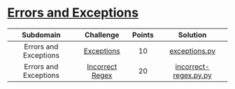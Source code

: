# [Errors and Exceptions](https://www.hackerrank.com/domains/python?filters%5Bsubdomains%5D%5B%5D=errors-exceptions)

| Subdomain |                                                          Challenge                                                         | Points |                                                                                          Solution                                                                                         |
|:---:|:--------------------------------------------------------------------------------------------------------------------------:|:------:|:-----------------------------------------------------------------------------------------------------------------------------------------------------------------------------------------:|
|  Errors and Exceptions | [Exceptions](https://www.hackerrank.com/challenges/exceptions/problem)                                       |  10   | [exceptions.py](https://github.com/Shogun89/Hackerrank/blob/master/Python/Errors%20and%20Exceptions/exceptions.py)                | 
|  Errors and Exceptions | [Incorrect Regex](https://www.hackerrank.com/challenges/incorrect-regex/problem)                                       |  20   | [incorrect-regex.py.py](https://github.com/Shogun89/Hackerrank/blob/master/Python/Errors%20and%20Exceptions/incorrect-regex.py)                |



